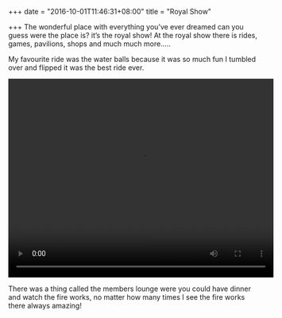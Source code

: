 +++
date = "2016-10-01T11:46:31+08:00"
title = "Royal Show"

+++
The wonderful place  with everything you’ve ever dreamed can you guess were the place is? it’s the royal show! At the royal show there is rides, games, pavilions, shops and much much more…..

My favourite ride was the water balls because it was so much fun I tumbled over and flipped it was the best ride ever.

<video controls="controls" width="534" height="400" name="Royal Show" src="http://www.ellasworld.site/img/royal_show.mp4"></video>

There was a thing called the members lounge were you could have dinner and watch the fire works, no matter how many times I see the fire works there always amazing!
